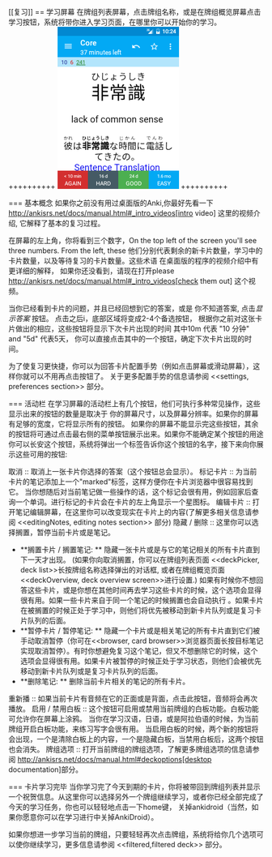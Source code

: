 [[复习]]
== 学习屏幕
在牌组列表屏幕，点击牌组名称，或是在牌组概览屏幕点击学习按钮，系统将带你进入学习页面，在哪里你可以开始你的学习。
++++++++++
<img src="img/4-reviewer.png">
++++++++++

=== 基本概念
如果你之前没有用过桌面版的Anki,你最好先看一下
 http://ankisrs.net/docs/manual.html#_intro_videos[intro video]
这里的视频介绍, 它解释了基本的复习过程。

在屏幕的左上角，你将看到三个数字，On the top left of the screen you'll see three numbers. From the left, these
他们分别代表剩余的新卡片数量，学习中的卡片数量，以及等待复习的卡片数量。这些术语
在桌面版的程序的视频介绍中有更详细的解释，
如果你还没看到，请现在打开please http://ankisrs.net/docs/manual.html#_intro_videos[check them out]
这个视频。

当你已经看到卡片的问题，并且已经回想到它的答案，或是
你不知道答案, 点击*显示答案* 按钮。 点击之后i，底部区域将变成2-4个备选按钮，
根据你之前对这张卡片做出的相应，这些按钮将显示下次卡片出现的时间
其中10m 代表 "10 分钟" and "5d" 代表5天，
你可以直接点击其中的一个按钮，确定下次卡片出现的时间。

为了使复习更快捷，你可以为回答卡片配置手势（例如点击屏幕或滑动屏幕），这样你就可以不用再点击按钮了。 
关于更多配置手势的信息请参阅 <<settings, preferences section>> 部分。

=== 活动栏
在学习屏幕的活动栏上有几个按钮，他们可执行多种常见操作，这些显示出来的按钮的数量是取决于
你的屏幕尺寸，以及屏幕分辨率。如果你的屏幕有足够的宽度，它将显示所有的按钮。
如果你的屏幕不能显示完这些按钮，其余的按钮将可通过点击最右侧的菜单按钮展示出来。如果你不能确定某个按钮的用途
你可以长安这个按钮，系统将弹出一个标签告诉你这个按钮的名字，接下来向你展示这些可用的按钮:

取消 :: 取消上一张卡片你选择的答案（这个按钮总会显示）。
标记卡片 :: 为当前卡片的笔记添加上一个"marked"标签，这样方便你在卡片浏览器中很容易找到它。
当你想随后对当前笔记做一些操作的话，这个标记会很有用，例如回家后查询一个单词。进行标记的卡片会在卡片的左上角显示一个星图标。
编辑卡片 :: 打开笔记编辑屏幕，在这里你可以改变现实在卡片上的内容(了解更多相关信息请参阅 <<editingNotes, editing notes section>> 部分)
隐藏 / 删除 :: 这里你可以选择搁置，暂停当前卡片或是笔记。

- **搁置卡片 / 搁置笔记: ** 隐藏一张卡片或是与它的笔记相关的所有卡片直到下一天才出现。 (如果你向取消搁置，你可以在牌组列表页面 <<deckPicker, deck list>>长按牌组名称选择弹出的对话框, 或者在牌组概览页面 <<deckOverview, deck overview screen>>进行设置.) 如果有时候你不想回答这些卡片，或是你想在其他时间再去学习这些卡片的时候，这个选项会显得很有用。如果一些卡片来自于同一个笔记的时候搁置也会自动执行 。如果卡片在被搁置的时候正处于学习中，则他们将优先被移动到新卡片队列或是复习卡片队列的后面。 
- **暂停卡片 / 暂停笔记: ** 隐藏一个卡片或是相关笔记的所有卡片直到它们被手动取消暂停（你可在<<browser, card browser>>浏览器页面长按目标笔记实现取消暂停）。有时你想避免复习这个笔记，但又不想删除它的时候，这个选项会显得很有用。如果卡片被暂停的时候正处于学习状态，则他们会被优先移动到新卡片队列或是复习卡片队列的后面。 
- **删除笔记: ** 删除当前卡片相关的笔记的所有卡片。

重新播 :: 如果当前卡片有音频在它的正面或是背面，点击此按钮，音频将会再次播放。
启用 / 禁用白板 :: 这个按钮可启用或禁用当前牌组的白板功能。白板功能可允许你在屏幕上涂鸦。
当你在学习汉语，日语，或是阿拉伯语的时候，为当前牌组开启白板功能，来练习写字会很有用。
当启用白板的时候，两个新的按钮将会出现，一个是清除白板上的内容，一个是隐藏白板，当禁用白板后，这两个按钮也会消失。
牌组选项 :: 打开当前牌组的牌组选项，了解更多牌组选项的信息请参阅 http://ankisrs.net/docs/manual.html#deckoptions[desktop documentation]部分。

=== 卡片学习完毕
当你学习完了今天到期的卡片，你将被带回到牌组列表并显示一个祝贺信息。从这里你可以选择另外一个牌组继续学习，或者你已经全部完成了今天的学习任务，你也可以轻轻地点击一下home键，
关掉ankidroid（当然，如果你愿意你可以在学习进行中关掉AnkiDroid）。

如果你想进一步学习当前的牌组，只要轻轻再次点击牌组，系统将给你几个选项可以使你继续学习，更多信息请参阅 <<filtered,filtered deck>> 部分。
